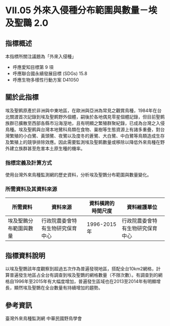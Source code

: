 # VII.05 外來入侵種分布範圍與數量－埃及聖䴉 2.0



## 指標概述
本指標所關注議題為「外來入侵種」
* 呼應愛知目標第 9 項
* 呼應聯合國永續發展目標 (SDGs) 15.8
* 呼應生物多樣性行動方案 D41050 

<script type="text/javascript" src="http://cdn.mathjax.org/mathjax/latest/MathJax.js?config=TeX-AMS-MML_HTMLorMML"></script>


## 關於此指標
埃及聖鹮原產於非洲與中東地區，在歐洲與亞洲為常見之觀賞鳥種，1984年在台北關渡首次記錄到埃及聖鹮野外個體，嗣後於各地偶見零星個體記錄，但目前聖鹮族群已擴散至西部各縣市沿海溼地，且有明顯之繁殖群聚紀錄，已成為台灣之入侵鳥種。埃及聖鹮與台灣本地鷺科鳥類在食物、巢樹等生態資源上有諸多重疊，對台灣繁殖的小白鷺、黃頭鷺、夜鷺以及度冬的蒼鷺、大白鷺、中白鷺等鳥類造成生存及繁殖上的競爭排除效應。因此需要監測埃及聖鹮數量或移除以降低外來鳥種在野外建立族群甚至危害本土原生種的機率。




### 指標定義及計算方式
使用台灣外來鳥種監測網的歷史資料，分析埃及聖䴉分布範圍與數量變化。


### 所需資料及其資料來源

| 所需資料 | 資料來源 | 資料橫跨的時間尺度 | 資料維護單位 |
| ----- | ----- | ----- | ----- |
| 埃及聖䴉分布範圍與數量 | 行政院農委會特有生物研究保育中心 | 1996-2015年 | 行政院農委會特有生物研究保育中心 |



## 指標資料說明
以埃及聖䴉該年度觀察到超過五次作為普遍發現地區，搭配全台10km2網格，計算普遍發生地區占全台有調查到埃及聖䴉的網格數量（不限次數）。有調查到的網格自1996年至2015年有大幅度增加，普遍發生區域也在2013至2014年有明顯增長，顯然埃及聖䴉在全台數量有持續增加的趨勢。




## 參考資訊
臺灣外來鳥種監測網
中華民國野鳥學會